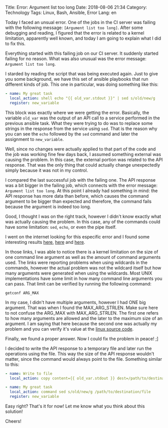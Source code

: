 Title: Error: Argument list too long
Date: 2018-08-06 21:34
Category: Technology
Tags: Linux, Bash, Ansible, Error
Lang: en

Today I faced an unsual error. One of the jobs in the CI server was failing with the following message: `[Argument list too long]`.
After some debugging and reading, I figured that the error is related to a kernel limitation, apparently well known, and today I am going to explain what I did to fix this.

Everything started with this failing job on our CI server. It suddenly started failing for no reason.  What was also unusual was the error message: `Argument list too long`.

I starded by reading the script that was being executed again. Just to give you some background, we have this set of ansible playbooks that run different kinds of job.
This one in particular, was doing something like this:

```yaml
- name: My great task
  local_action: shell echo "{{ old_var.stdout }}" | sed s/old/new/g
  register: new_variable
```

This block was exactly where we were getting the error. Basically, the variable `old_var` was the output of an API call to a service performed in the previous ansible task.
What they were trying to do was to replace some strings in the response from the service using `sed`. That is the reason why you can see the `echo` followed by the `sed`
command and later the assignment to `new_variable`.

Well, since no changes were actually applied to that part of the code and the job was working fine few days back, I assumed something external was causing the problem.
In this case, the external portion was related to the API response. That was the only thing that could actually change unexpectedly simply because it was not in my control.

I compared the last successful job with the failing one. The API response was a bit bigger in the failing job, which connects with the error message: `Argument list too long`.
At this point I already had something in mind: the API response has more data than before, which causes the command argument to be bigger than expected and therefore, the
command fails because the argument is indeed too long.

Good, I thought I was on the right track, however I didn't know exactly what was actually causing the problem.
In this case, any of the commands could have some limitation: `sed`, `echo`, or even the pipe itself.

I went on the internet looking for this especific error and I found some interesting results [here](https://linux.die.net/man/2/execve), [here](https://stackoverflow.com/questions/11289551/argument-list-too-long-error-for-rm-cp-mv-commands) and [here](https://www.linuxjournal.com/article/6060).

In those links, I was able to notice there is a kernel limitation on the size of one command line argument as well as the amount of command arguments used. The links were reporting problems when using wildcards in the commands, however the actual problem was not the wildcard itself but how many arguments were generated when using the wildcards.
Most UNIX implementations have some limit in how many command line arguments you can pass. That limit can be verified by running the following command:

```
getconf ARG_MAX
```

In my case, I didn't have multiple arguments, however I had ONE big argument. That was when I found the MAX_ARG_STRLEN.
Make sure here to not confuse the ARG_MAX with MAX_ARG_STRLEN.
The first one refers to how many arguments are allowed and the later to the maximum size of an argument. I am saying that here because the second one was actually my problem and you can verify it's value at the [linux source code](https://github.com/torvalds/linux/blob/ead751507de86d90fa250431e9990a8b881f713c/include/uapi/linux/binfmts.h).

Finally, we found a proper answer. Now I could fix the problem in peace! ;]

I decided to write the API response to a temporary file and later run the operations using the file. This way the size of the API response wouldn't matter, since the command would always point to the file. Something similar to this:

```yaml
- name: Write to file
  local_action: copy content={{ old_var.stdout }} dest=/path/to/destination/file

- name: My great task
  local_action: command sed s/old/new/g /path/to/destination/file
  register: new_variable
```

Easy right? That's it for now! Let me know what you think about this solution!

Cheers!
